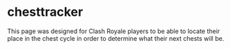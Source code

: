 # chesttracker
This page was designed for Clash Royale players to be able to locate their place in the chest cycle in order to determine what their next chests will be.

